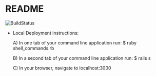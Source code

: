 # README
![BuildStatus](https://codeship.com/projects/9f631d00-7d77-0136-6bc8-4eb24753254f/status?branch=master)



* Local Deployment instructions:

  A) In one tab of your command line application run:
    $ ruby shell_commands.rb

  B) In a second tab of your command line application run:
    $ rails s

  C) In your browser, navigate to localhost:3000
